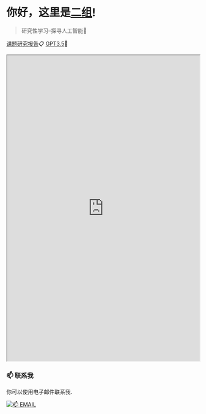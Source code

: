 # 你好，这里是[二组](https://2z.cyming.top)! 
  
 > 研究性学习–探寻人工智能📎

[课题研究报告](https://2z.cyming.top/yjx/ai/课题研究报告–探寻人工智能.pdf)📋
[GPT3.5](https://360iz6tl4.cyming.top/#/)🤖

<iframe
  src="https://mozilla.github.io/pdf.js/web/viewer.html?file=https://2z.cyming.top/yjx/ai/课题研究报告–探寻人工智能.pdf"
  width="100%"
  height="800px"
></iframe>

 ### 📫 联系我 
  
 你可以使用电子邮件联系我. 
  
 [![📫 EMAIL](https://img.shields.io/badge/📫%20EMAIL-c@cyming.top-%2357728B?style=for-the-badge)](mailto:c@cyming.top)
